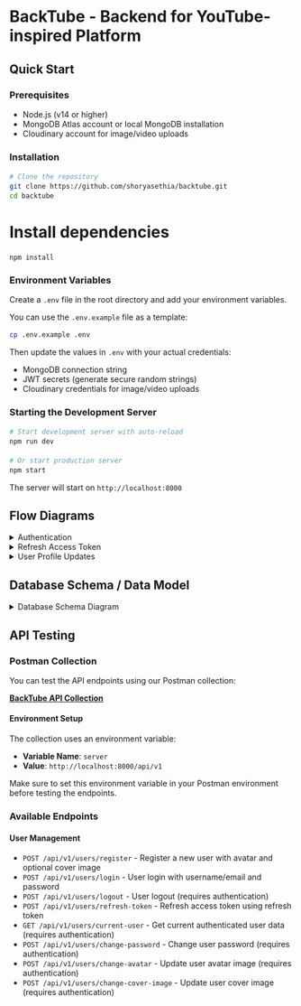 # BackTube - Backend for YouTube-inspired Platform

## Quick Start

### Prerequisites
- Node.js (v14 or higher)
- MongoDB Atlas account or local MongoDB installation
- Cloudinary account for image/video uploads

### Installation
```bash
# Clone the repository
git clone https://github.com/shoryasethia/backtube.git
cd backtube
```
# Install dependencies
```
npm install
```
### Environment Variables
Create a `.env` file in the root directory and add your environment variables. 

You can use the `.env.example` file as a template:
```bash
cp .env.example .env
```

Then update the values in `.env` with your actual credentials:
- MongoDB connection string
- JWT secrets (generate secure random strings)
- Cloudinary credentials for image/video uploads

### Starting the Development Server
```bash
# Start development server with auto-reload
npm run dev

# Or start production server
npm start
```

The server will start on `http://localhost:8000`

## Flow Diagrams

<details>
<summary>Authentication</summary>

```mermaid
flowchart TD
    A[User Starts] --> B{Action?}
    
    %% Registration Flow
    B -->|Register| C[POST /api/v1/users/register]
    C --> D[Validate Required Fields]
    D --> E{Valid Data?}
    E -->|No| F[Return 400 Error]
    E -->|Yes| G[Check User Exists]
    G --> H{User Exists?}
    H -->|Yes| I[Return 409 Conflict]
    H -->|No| J[Upload Avatar to Cloudinary]
    J --> K{Avatar Upload Success?}
    K -->|No| L[Return 400 Error]
    K -->|Yes| M[Create User in DB]
    M --> N[Return User Data<br/>No Tokens Yet]
    
    %% Login Flow
    B -->|Login| O[POST /api/v1/users/login]
    O --> P[Extract username/email + password]
    P --> Q{Required Fields Present?}
    Q -->|No| R[Return 400 Error]
    Q -->|Yes| S[Find User in DB]
    S --> T{User Found?}
    T -->|No| U[Return 404 Error]
    T -->|Yes| V[Verify Password]
    V --> W{Password Valid?}
    W -->|No| X[Return 401 Error]
    W -->|Yes| Y[Generate Access Token<br/>expires: 1d]
    Y --> Z[Generate Refresh Token<br/>expires: 10d]
    Z --> AA[Save Refresh Token to DB]
    AA --> BB[Set HTTP-Only Cookies<br/>accessToken + refreshToken]
    BB --> CC[Return Success Response<br/>+ User Data + Tokens]
    
    %% Protected Route Access
    B -->|Access Protected Route| DD[Any Protected Endpoint]
    DD --> EE[Auth Middleware: verifyJWT]
    EE --> FF{Access Token in Cookie?}
    FF -->|No| GG{Token in Authorization Header?}
    GG -->|No| HH[Return 401 Unauthorized]
    GG -->|Yes| II[Extract Bearer Token]
    FF -->|Yes| JJ[Extract Cookie Token]
    II --> KK[Verify JWT Signature]
    JJ --> KK
    KK --> LL{Token Valid & Not Expired?}
    LL -->|No| MM[Return 401 Invalid Token]
    LL -->|Yes| NN[Decode User ID from Token]
    NN --> OO[Find User in DB]
    OO --> PP{User Found?}
    PP -->|No| QQ[Return 401 Invalid Token]
    PP -->|Yes| RR[Add User to req.user]
    RR --> SS[Continue to Protected Route]
    
    %% Logout Flow
    B -->|Logout| TT[POST /api/v1/users/logout]
    TT --> UU[Auth Middleware: verifyJWT]
    UU --> VV{Authentication Success?}
    VV -->|No| WW[Return 401 Unauthorized]
    VV -->|Yes| XX[Remove Refresh Token from DB<br/>$unset: refreshToken]
    XX --> YY[Clear accessToken Cookie]
    YY --> ZZ[Clear refreshToken Cookie]
    ZZ --> AAA[Return Success Response]
    
    %% Token Expiry Scenarios
    KK --> BBB{Token Expired?}
    BBB -->|Yes| CCC[JWT Library Throws<br/>TokenExpiredError]
    CCC --> DDD[Return 401 jwt expired]
    BBB -->|No| LL
    
    %% Styling
    classDef errorBox fill:#ffebee,stroke:#f44336,color:#000
    classDef successBox fill:#e8f5e8,stroke:#4caf50,color:#000
    classDef processBox fill:#e3f2fd,stroke:#2196f3,color:#000
    classDef decisionBox fill:#fff3e0,stroke:#ff9800,color:#000
    
    class F,I,L,R,U,X,HH,MM,QQ,WW,DDD errorBox
    class N,CC,SS,AAA successBox
    class C,D,G,J,M,O,P,S,V,Y,Z,AA,BB,DD,EE,II,JJ,KK,NN,OO,RR,TT,UU,XX,YY,ZZ processBox
    class B,E,H,K,Q,T,W,FF,GG,LL,PP,VV,BBB decisionBox
```

</details>

<details>
<summary>Refresh Access Token</summary>

```mermaid
flowchart TD
    A[Client Request] --> B[POST /api/v1/users/refresh-token]
    B --> C[Extract Refresh Token]
    C --> D{Token Source?}
    
    %% Token extraction
    D -->|From Cookie| E[req.cookies.refreshToken]
    D -->|From Body| F[req.body.refreshToken]
    E --> G[incomingRefreshToken]
    F --> G
    
    %% Validation
    G --> H{Token Present?}
    H -->|No| I[Return 401<br/>Unauthorized request]
    H -->|Yes| J[Verify JWT Signature]
    
    %% JWT Verification
    J --> K{Valid JWT?}
    K -->|No| L[JWT Error<br/>Invalid/Malformed]
    K -->|Yes| M[Decode Token Payload]
    
    %% User Validation
    M --> N[Extract User ID<br/>from decoded token]
    N --> O[Find User in Database<br/>User.findById]
    O --> P{User Exists?}
    P -->|No| Q[Return 401<br/>Invalid Refresh token]
    P -->|Yes| R[Compare Tokens]
    
    %% Token Comparison
    R --> S{incomingRefreshToken === user.refreshToken?}
    S -->|No| T[Return 401<br/>Token expired or used]
    S -->|Yes| U[Generate New Tokens]
    
    %% Token Generation
    U --> V[generateAccessAndRefreshTokens<br/>user._id]
    V --> W[Create New Access Token<br/>expires: 1d]
    W --> X[Create New Refresh Token<br/>expires: 10d]
    X --> Y[Save New Refresh Token<br/>to Database]
    
    %% Response
    Y --> Z[Set Cookie Options<br/>httpOnly: true, secure: true]
    Z --> AA[Set accessToken Cookie]
    AA --> BB[Set refreshToken Cookie]
    BB --> CC[Return Response<br/>200 + New Tokens]
    
    %% Error Handling
    J --> DD{JWT Error Type?}
    DD -->|TokenExpiredError| EE[Return 401<br/>jwt expired]
    DD -->|JsonWebTokenError| FF[Return 401<br/>Invalid token]
    DD -->|Other Error| GG[Return 401<br/>Error message]
    
    L --> HH[Return 401<br/>Invalid refresh token]
    EE --> HH
    FF --> HH
    GG --> HH
    
    %% Styling
    classDef errorBox fill:#ffebee,stroke:#f44336,color:#000
    classDef successBox fill:#e8f5e8,stroke:#4caf50,color:#000
    classDef processBox fill:#e3f2fd,stroke:#2196f3,color:#000
    classDef decisionBox fill:#fff3e0,stroke:#ff9800,color:#000
    classDef tokenBox fill:#f3e5f5,stroke:#9c27b0,color:#000
    
    class I,Q,T,EE,FF,GG,HH,L errorBox
    class CC successBox
    class B,C,E,F,G,J,M,N,O,R,U,V,W,X,Y,Z,AA,BB processBox
    class D,H,K,P,S,DD decisionBox
    class incomingRefreshToken,accessToken,refreshToken tokenBox
```

</details>

<details>
<summary>User Profile Updates</summary>

```mermaid
flowchart TD
    A[User Profile Update Request] --> B{Update Type?}
    
    %% Change Password Flow
    B -->|Change Password| C[POST /api/v1/users/change-password]
    C --> D[Auth Middleware: verifyJWT]
    D --> E{Authenticated?}
    E -->|No| F[Return 401 Unauthorized]
    E -->|Yes| G[Extract Form Data<br/>upload.none middleware]
    G --> H[Get oldPassword, newPassword,<br/>confirmNewPassword from req.body]
    H --> I{newPassword === confirmNewPassword?}
    I -->|No| J[Return 400<br/>Passwords do not match]
    I -->|Yes| K[Find User in DB<br/>req.user._id]
    K --> L[Verify Old Password<br/>user.isPasswordCorrect]
    L --> M{Old Password Valid?}
    M -->|No| N[Return 400<br/>Invalid old password]
    M -->|Yes| O[Update Password<br/>user.password = newPassword]
    O --> P[Save User<br/>validateBeforeSave: false]
    P --> Q[Return 200<br/>Password updated successfully]
    
    %% Get Current User Flow
    B -->|Get Current User| R[GET /api/v1/users/current-user]
    R --> S[Auth Middleware: verifyJWT]
    S --> T{Authenticated?}
    T -->|No| U[Return 401 Unauthorized]
    T -->|Yes| V{req.user exists?}
    V -->|No| W[Return 401<br/>User not found]
    V -->|Yes| X[Return 200<br/>Current user data]
    
    %% Update Avatar Flow
    B -->|Update Avatar| Y[POST /api/v1/users/change-avatar]
    Y --> Z[Auth Middleware: verifyJWT]
    Z --> AA{Authenticated?}
    AA -->|No| BB[Return 401 Unauthorized]
    AA -->|Yes| CC[Single Upload Middleware<br/>uploadSingleAvatar]
    CC --> DD[Get File Path<br/>req.file.path]
    DD --> EE{Avatar File Present?}
    EE -->|No| FF[Return 400<br/>Avatar file missing]
    EE -->|Yes| GG[Upload to Cloudinary<br/>uploadOnCloudinary]
    GG --> HH{Upload Success?}
    HH -->|No| II[Return 400<br/>Upload failed]
    HH -->|Yes| JJ[Get Current User<br/>& Old Avatar URL]
    JJ --> KK[Update User Avatar<br/>in Database]
    KK --> LL{Old Avatar URL exists?}
    LL -->|No| MM[Return Success Response<br/>deletionStatus: null]
    LL -->|Yes| NN[Try Delete Old Avatar<br/>deleteFromCloudinary]
    NN --> OO{Deletion Success?}
    OO -->|Yes| PP[Return Success Response<br/>deletionStatus: success]
    OO -->|No| QQ[Return Success Response<br/>deletionStatus: error message]
    
    %% Update Cover Image Flow
    B -->|Update Cover Image| RR[POST /api/v1/users/change-cover-image]
    RR --> SS[Auth Middleware: verifyJWT]
    SS --> TT{Authenticated?}
    TT -->|No| UU[Return 401 Unauthorized]
    TT -->|Yes| VV[Single Upload Middleware<br/>uploadSingleCoverImage]
    VV --> WW[Get File Path<br/>req.file.path]
    WW --> XX{Cover Image File Present?}
    XX -->|No| YY[Return 400<br/>Cover image file missing]
    XX -->|Yes| ZZ[Upload to Cloudinary<br/>uploadOnCloudinary]
    ZZ --> AAA{Upload Success?}
    AAA -->|No| BBB[Return 400<br/>Upload failed]
    AAA -->|Yes| CCC[Get Current User<br/>& Old Cover Image URL]
    CCC --> DDD[Update User Cover Image<br/>in Database]
    DDD --> EEE{Old Cover Image URL exists?}
    EEE -->|No| FFF[Return Success Response<br/>deletionStatus: null]
    EEE -->|Yes| GGG[Try Delete Old Cover Image<br/>deleteFromCloudinary]
    GGG --> HHH{Deletion Success?}
    HHH -->|Yes| III[Return Success Response<br/>deletionStatus: success]
    HHH -->|No| JJJ[Return Success Response<br/>deletionStatus: error message]
    
    %% Styling
    classDef errorBox fill:#ffebee,stroke:#f44336,color:#000
    classDef successBox fill:#e8f5e8,stroke:#4caf50,color:#000
    classDef processBox fill:#e3f2fd,stroke:#2196f3,color:#000
    classDef decisionBox fill:#fff3e0,stroke:#ff9800,color:#000
    classDef uploadBox fill:#f3e5f5,stroke:#9c27b0,color:#000
    classDef authBox fill:#e1f5fe,stroke:#00acc1,color:#000
    
    class F,J,N,U,W,BB,FF,II,UU,YY,BBB errorBox
    class Q,X,MM,PP,QQ,FFF,III,JJJ successBox
    class C,D,G,H,K,L,O,P,R,S,Y,Z,CC,DD,GG,JJ,KK,RR,SS,VV,WW,ZZ,CCC,DDD processBox
    class B,E,I,M,T,V,AA,EE,HH,LL,NN,OO,TT,XX,AAA,EEE,GGG,HHH decisionBox
    class GG,ZZ,NN,GGG uploadBox
    class D,S,Z,SS authBox
```

</details>

## Database Schema / Data Model

<details>
<summary>Database Schema Diagram</summary>

![Data Model](src/data-model/data-model.png)

</details>

## API Testing

### Postman Collection
You can test the API endpoints using our Postman collection:

**[BackTube API Collection](https://shoryasethia.postman.co/workspace/Shorya-Sethia's-Workspace~2988e049-8a94-4224-8f3b-baf9295c8093/collection/45179578-ef61529f-1127-4054-95bd-6102984a03d8?action=share&creator=45179578&active-environment=45179578-1756074b-0697-45b4-acd1-03fd72d67ace)**

#### Environment Setup
The collection uses an environment variable:
- **Variable Name**: `server`
- **Value**: `http://localhost:8000/api/v1`

Make sure to set this environment variable in your Postman environment before testing the endpoints.


### Available Endpoints

#### User Management
- `POST /api/v1/users/register` - Register a new user with avatar and optional cover image
- `POST /api/v1/users/login` - User login with username/email and password
- `POST /api/v1/users/logout` - User logout (requires authentication)
- `POST /api/v1/users/refresh-token` - Refresh access token using refresh token
- `GET /api/v1/users/current-user` - Get current authenticated user data (requires authentication)
- `POST /api/v1/users/change-password` - Change user password (requires authentication)
- `POST /api/v1/users/change-avatar` - Update user avatar image (requires authentication)
- `POST /api/v1/users/change-cover-image` - Update user cover image (requires authentication)
